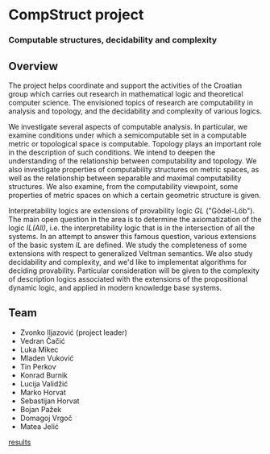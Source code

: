 # CompStruct project

### Computable structures, decidability and complexity

## Overview

The project helps coordinate and support the activities of the Croatian group which carries out research in mathematical logic and theoretical computer science. The envisioned topics of research are computability in analysis and topology, and the decidability and complexity of various logics.

We investigate several aspects of computable analysis. In particular, we examine conditions under which a semicomputable set in a computable metric or topological space is computable. Topology plays an important role in the description of such conditions. We intend to deepen the understanding of the relationship between computability and topology. We also investigate properties of computability structures on metric spaces, as well as the relationship between separable and maximal computability structures. We also examine, from the computability viewpoint, some properties of metric spaces on which a certain geometric structure is given.

Interpretability logics are extensions of provability logic _GL_ ("Gödel-Löb"). The main open question in the area is to determine the axiomatization of the logic _IL(All)_, i.e. the interpretability logic that is in the intersection of all the systems. In an attempt to answer this famous question, various extensions of the basic system _IL_ are defined. We study the completeness of some extensions with respect to generalized Veltman semantics. We also study decidability and complexity, and we'd like to implementat algorithms for deciding provability. Particular consideration will be given to the complexity of description logics associated with the extensions of the propositional dynamic logic, and applied in modern knowledge base systems.

## Team

* Zvonko Iljazović (project leader)
* Vedran Čačić
* Luka Mikec
* Mladen Vuković
* Tin Perkov
* Konrad Burnik
* Lucija Validžić
* Marko Horvat
* Sebastijan Horvat
* Bojan Pažek
* Domagoj Vrgoč
* Matea Jelić

[results](chronology.md)
